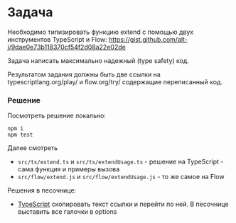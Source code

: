 # Задача

Необходимо типизировать функцию extend с помощью двух инструментов TypeScript и Flow:
https://gist.github.com/alt-j/9dae0e73b118370cf54f2d08a22e02de

Задача написать максимально надежный (type safety) код.

Результатом задания должны быть две ссылки на typescriptlang.org/play/ и flow.org/try/ содержащие переписанный код.

### Решение

Посмотреть решение локально: 

```
npm i
npm test
```
Далее смотреть
- `src/ts/extend.ts` и `src/ts/extendUsage.ts` - решение на TypeScript - сама функция и примеры вызова
- `src/flow/extend.js` и `src/flow/extendUsage.js` - то же самое на Flow

Решения в песочнице:
- [TypeScript](./typescript-playground-link.txt) скопировать текст ссылки и перейти по ней. В песочнице выставить все галочки в options
